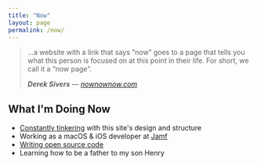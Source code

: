 ```yaml
---
title: "Now"
layout: page
permalink: /now/
---
```


> …a website with a link that says “now” goes to a page that tells you what this person is focused on at this point in their life. For short, we call it a “now page”.
>
> ***Derek Sivers*** — <cite>[nownownow.com](http://nownownow.com/about)</cite>

## What I'm Doing Now

- [Constantly tinkering](https://github.com/hisaac/hisaac.net/commits/master) with this site's design and structure
- Working as a macOS & iOS developer at [Jamf](https://jamf.com)
- [Writing open source code](https://github.com/hisaac)
- Learning how to be a father to my son Henry

